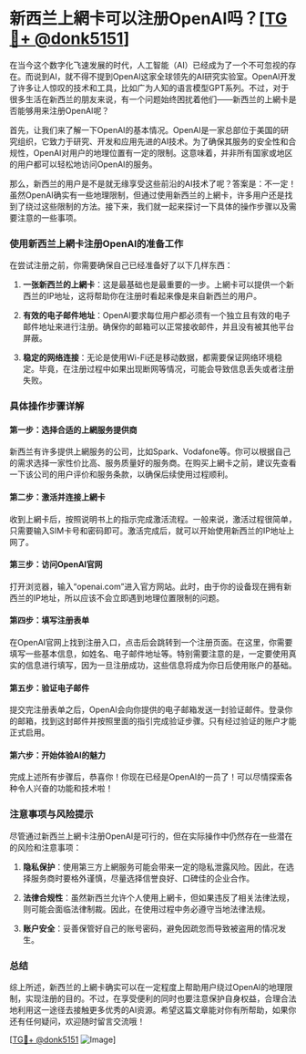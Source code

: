 # 新西兰上網卡可以注册OpenAI吗？[[TG💪+ @donk5151](https://t.me/s/donk5151)]

在当今这个数字化飞速发展的时代，人工智能（AI）已经成为了一个不可忽视的存在。而说到AI，就不得不提到OpenAI这家全球领先的AI研究实验室。OpenAI开发了许多让人惊叹的技术和工具，比如广为人知的语言模型GPT系列。不过，对于很多生活在新西兰的朋友来说，有一个问题始终困扰着他们——新西兰的上網卡是否能够用来注册OpenAI呢？

首先，让我们来了解一下OpenAI的基本情况。OpenAI是一家总部位于美国的研究组织，它致力于研究、开发和应用先进的AI技术。为了确保其服务的安全性和合规性，OpenAI对用户的地理位置有一定的限制。这意味着，并非所有国家或地区的用户都可以轻松地访问OpenAI的服务。

那么，新西兰的用户是不是就无缘享受这些前沿的AI技术了呢？答案是：不一定！虽然OpenAI确实有一些地理限制，但通过使用新西兰的上網卡，许多用户还是找到了绕过这些限制的方法。接下来，我们就一起来探讨一下具体的操作步骤以及需要注意的一些事项。

### 使用新西兰上網卡注册OpenAI的准备工作

在尝试注册之前，你需要确保自己已经准备好了以下几样东西：

1. **一张新西兰的上網卡**：这是最基础也是最重要的一步。上網卡可以提供一个新西兰的IP地址，这将帮助你在注册时看起来像是来自新西兰的用户。
   
2. **有效的电子邮件地址**：OpenAI要求每位用户都必须有一个独立且有效的电子邮件地址来进行注册。确保你的邮箱可以正常接收邮件，并且没有被其他平台屏蔽。

3. **稳定的网络连接**：无论是使用Wi-Fi还是移动数据，都需要保证网络环境稳定。毕竟，在注册过程中如果出现断网等情况，可能会导致信息丢失或者注册失败。

### 具体操作步骤详解

#### 第一步：选择合适的上網服务提供商
新西兰有许多提供上網服务的公司，比如Spark、Vodafone等。你可以根据自己的需求选择一家性价比高、服务质量好的服务商。在购买上網卡之前，建议先查看一下该公司的用户评价和服务条款，以确保后续使用过程顺利。

#### 第二步：激活并连接上網卡
收到上網卡后，按照说明书上的指示完成激活流程。一般来说，激活过程很简单，只需要输入SIM卡号和密码即可。激活完成后，就可以开始使用新西兰的IP地址上网了。

#### 第三步：访问OpenAI官网
打开浏览器，输入“openai.com”进入官方网站。此时，由于你的设备现在拥有新西兰的IP地址，所以应该不会立即遇到地理位置限制的问题。

#### 第四步：填写注册表单
在OpenAI官网上找到注册入口，点击后会跳转到一个注册页面。在这里，你需要填写一些基本信息，如姓名、电子邮件地址等。特别需要注意的是，一定要使用真实的信息进行填写，因为一旦注册成功，这些信息将成为你日后使用账户的基础。

#### 第五步：验证电子邮件
提交完注册表单之后，OpenAI会向你提供的电子邮箱发送一封验证邮件。登录你的邮箱，找到这封邮件并按照里面的指引完成验证步骤。只有经过验证的账户才能正式启用。

#### 第六步：开始体验AI的魅力
完成上述所有步骤后，恭喜你！你现在已经是OpenAI的一员了！可以尽情探索各种令人兴奋的功能和技术啦！

### 注意事项与风险提示

尽管通过新西兰上網卡注册OpenAI是可行的，但在实际操作中仍然存在一些潜在的风险和注意事项：

1. **隐私保护**：使用第三方上網服务可能会带来一定的隐私泄露风险。因此，在选择服务商时要格外谨慎，尽量选择信誉良好、口碑佳的企业合作。

2. **法律合规性**：虽然新西兰允许个人使用上網卡，但如果违反了相关法律法规，则可能会面临法律制裁。因此，在使用过程中务必遵守当地法律法规。

3. **账户安全**：妥善保管好自己的账号密码，避免因疏忽而导致被盗用的情况发生。

### 总结

综上所述，新西兰的上網卡确实可以在一定程度上帮助用户绕过OpenAI的地理限制，实现注册的目的。不过，在享受便利的同时也要注意保护自身权益，合理合法地利用这一途径去接触更多优秀的AI资源。希望这篇文章能对你有所帮助，如果你还有任何疑问，欢迎随时留言交流哦！

[[TG💪+ @donk5151](https://t.me/s/donk5151) ![Image](https://i.postimg.cc/rwNCRYN7/Snipaste-2025-04-30-17-27-05.png)]